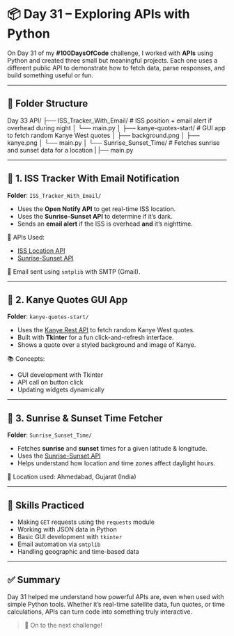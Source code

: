 # 📦 Day 31 – Exploring APIs with Python

On Day 31 of my **#100DaysOfCode** challenge, I worked with **APIs** using Python and created three small but meaningful projects. Each one uses a different public API to demonstrate how to fetch data, parse responses, and build something useful or fun.

---

## 📁 Folder Structure
Day 33 API/
├── ISS_Tracker_With_Email/ # ISS position + email alert if overhead during night
│ └── main.py
│
├── kanye-quotes-start/ # GUI app to fetch random Kanye West quotes
│ ├── background.png
│ ├── kanye.png
│ └── main.py
│
└── Sunrise_Sunset_Time/ # Fetches sunrise and sunset data for a location
|   |── main.py


---

## 🌌 1. ISS Tracker With Email Notification

**Folder**: `ISS_Tracker_With_Email/`

- Uses the **Open Notify API** to get real-time ISS location.
- Uses the **Sunrise-Sunset API** to determine if it’s dark.
- Sends an **email alert** if the ISS is overhead **and** it’s nighttime.

🔗 APIs Used:
- [ISS Location API](http://api.open-notify.org/iss-now.json)
- [Sunrise-Sunset API](https://sunrise-sunset.org/api)

📧 Email sent using `smtplib` with SMTP (Gmail).

---

## 🎤 2. Kanye Quotes GUI App

**Folder**: `kanye-quotes-start/`

- Uses the [Kanye Rest API](https://api.kanye.rest) to fetch random Kanye West quotes.
- Built with **Tkinter** for a fun click-and-refresh interface.
- Shows a quote over a styled background and image of Kanye.

📚 Concepts:
- GUI development with Tkinter
- API call on button click
- Updating widgets dynamically

---

## 🌅 3. Sunrise & Sunset Time Fetcher

**Folder**: `Sunrise_Sunset_Time/`

- Fetches **sunrise** and **sunset** times for a given latitude & longitude.
- Uses the [Sunrise-Sunset API](https://sunrise-sunset.org/api)
- Helps understand how location and time zones affect daylight hours.

📌 Location used: Ahmedabad, Gujarat (India)

---

## 🔧 Skills Practiced

- Making `GET` requests using the `requests` module
- Working with JSON data in Python
- Basic GUI development with `tkinter`
- Email automation via `smtplib`
- Handling geographic and time-based data

---

## ✅ Summary

Day 31 helped me understand how powerful APIs are, even when used with simple Python tools. Whether it’s real-time satellite data, fun quotes, or time calculations, APIs can turn code into something truly interactive.

> 🚀 On to the next challenge!



